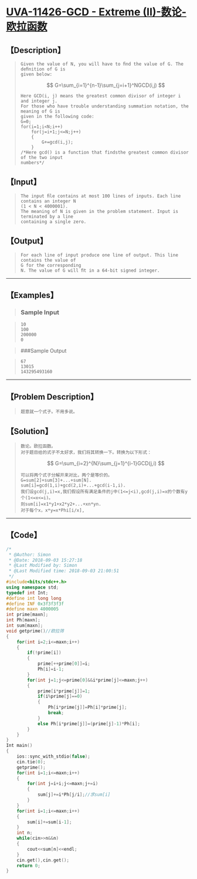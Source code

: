 #  [UVA-11426-GCD - Extreme (II)-数论-欧拉函数](https://vjudge.net/problem/UVA-11426)



## 【Description】

> ```
> Given the value of N, you will have to ﬁnd the value of G. The deﬁnition of G is
> given below:
> ```
>
> $$
> G=\sum_{i=1}^{n-1}\sum_{j=i+1}^NGCD(i,j)
> $$
>
> ```
> Here GCD(i, j) means the greatest common divisor of integer i and integer j.
> For those who have trouble understanding summation notation, the meaning of G is
> given in the following code:
> G=0;
> for(i=1;i<N;i++)
>     for(j=i+1;j<=N;j++)
>     {
>         G+=gcd(i,j);
>     }
> /*Here gcd() is a function that findsthe greatest common divisor of the two input
> numbers*/
> ```

## 【Input】

> ```
> The input ﬁle contains at most 100 lines of inputs. Each line contains an integer N
> (1 < N < 4000001).
> The meaning of N is given in the problem statement. Input is terminated by a line 
> containing a single zero.
> ```

## 【Output】

> ```
> For each line of input produce one line of output. This line contains the value of
> G for the corresponding
> N. The value of G will ﬁt in a 64-bit signed integer.
> ```

------



## 【Examples】 

> ### Sample Input

> ```
> 10
> 100
> 200000
> 0
> ```

> ###Sample Output

> ```
> 67
> 13015
> 143295493160
> ```

------



## 【Problem Description】

> ```
> 题意就一个式子。不用多说。
> ```

## 【Solution】

> ```
> 数论。欧拉函数。
> 对于题目给的式子不太好求，我们将其转换一下。转换为以下形式：
> ```
>
> $$
> G=\sum_{i=2}^{N}\sum_{j=1}^{i-1}GCD(j,i)
> $$
>
> ```
> 可以将两个式子分解开来对比，两个是等价的。
> G=sum[2]+sum[3]+...+sum[N].
> sum[i]=gcd(1,i)+gcd(2,i)+...+gcd(i-1,i).
> 我们设gcd(j,i)=x,我们假设所有满足条件的j中(1<=j<i),gcd(j,i)=x的个数有y个(1<=x<=i)。
> 则sum[i]=x1*y1+x2*y2+...+xn*yn.
> 对于每个x，x*y=x*Phi[i/x],
> ```

------



## 【Code】

```c++
/*
 * @Author: Simon 
 * @Date: 2018-09-03 15:27:18 
 * @Last Modified by: Simon
 * @Last Modified time: 2018-09-03 21:00:51
 */
#include<bits/stdc++.h>
using namespace std;
typedef int Int;
#define int long long
#define INF 0x3f3f3f3f
#define maxn 4000005
int prime[maxn];
int Ph[maxn];
int sum[maxn];
void getprime()//欧拉筛
{
    for(int i=2;i<=maxn;i++)
    {
        if(!prime[i])
        {
            prime[++prime[0]]=i;
            Ph[i]=i-1;
        }
        for(int j=1;j<=prime[0]&&i*prime[j]<=maxn;j++)
        {
            prime[i*prime[j]]=1;
            if(i%prime[j]==0)
            {
                Ph[i*prime[j]]=Ph[i]*prime[j];
                break;
            }
            else Ph[i*prime[j]]=(prime[j]-1)*Ph[i];
        }
    }
}
Int main()
{
    ios::sync_with_stdio(false);
    cin.tie(0);
    getprime();
    for(int i=1;i<=maxn;i++)
    {
        for(int j=i+i;j<=maxn;j+=i)
        {
            sum[j]+=i*Ph[j/i];//求sum[i]
        }
    }
    for(int i=1;i<=maxn;i++)
    {
        sum[i]+=sum[i-1];
    }
    int n;
    while(cin>>n&&n)
    {
        cout<<sum[n]<<endl;
    }
    cin.get(),cin.get();
    return 0;
}
```
